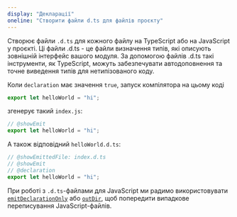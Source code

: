 ```yaml
---
display: "Декларації"
oneline: "Створити файли d.ts для файлів проєкту"
---
```


Створює файли `.d.ts` для кожного файлу на TypeScript або на JavaScript у проєкті.
Ці файли .d.ts - це файли визначення типів, які описують зовнішній інтерфейс вашого модуля.
За допомогою файлів .d.ts такі інструменти, як TypeScript, можуть забезпечувати автодоповнення та точне виведення типів для нетипізованого коду.

Коли `declaration` має значення `true`, запуск компілятора на цьому коді

```ts twoslash
export let helloWorld = "hi";
```

згенерує такий `index.js`:

```ts twoslash
// @showEmit
export let helloWorld = "hi";
```

А також відповідний `helloWorld.d.ts`:

```ts twoslash
// @showEmittedFile: index.d.ts
// @showEmit
// @declaration
export let helloWorld = "hi";
```

При роботі з `.d.ts`-файлами для JavaScript ми радимо використовувати [`emitDeclarationOnly`](#emitDeclarationOnly) або [`outDir`](#outDir), щоб попередити випадкове переписування JavaScript-файлів.
